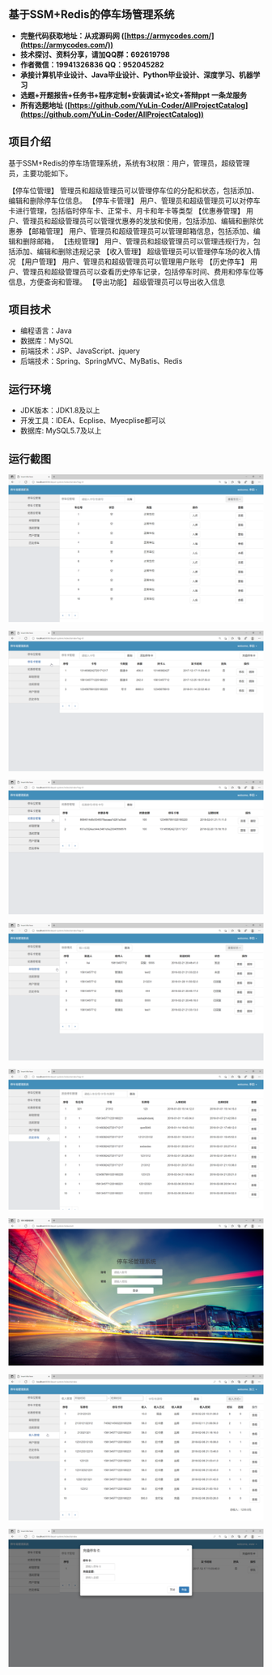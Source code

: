 ## 基于SSM+Redis的停车场管理系统

- <b>完整代码获取地址：从戎源码网 ([https://armycodes.com/](https://armycodes.com/))</b>
- <b>技术探讨、资料分享，请加QQ群：692619798</b> 
- <b>作者微信：19941326836  QQ：952045282</b> 
- <b>承接计算机毕业设计、Java毕业设计、Python毕业设计、深度学习、机器学习</b>
- <b>选题+开题报告+任务书+程序定制+安装调试+论文+答辩ppt 一条龙服务</b>
- <b>所有选题地址 ([https://github.com/YuLin-Coder/AllProjectCatalog](https://github.com/YuLin-Coder/AllProjectCatalog)) </b>

## 项目介绍
基于SSM+Redis的停车场管理系统，系统有3权限：用户，管理员，超级管理员，主要功能如下。

【停车位管理】
管理员和超级管理员可以管理停车位的分配和状态，包括添加、编辑和删除停车位信息。
【停车卡管理】
用户、管理员和超级管理员可以对停车卡进行管理，包括临时停车卡、正常卡、月卡和年卡等类型
【优惠券管理】
用户、管理员和超级管理员可以管理优惠券的发放和使用，包括添加、编辑和删除优惠券
【邮箱管理】
用户、管理员和超级管理员可以管理邮箱信息，包括添加、编辑和删除邮箱，
【违规管理】
用户、管理员和超级管理员可以管理违规行为，包括添加、编辑和删除违规记录
【收入管理】
超级管理员可以管理停车场的收入情况
【用户管理】
用户、管理员和超级管理员可以管理用户账号
【历史停车】
用户、管理员和超级管理员可以查看历史停车记录，包括停车时间、费用和停车位等信息，方便查询和管理。
【导出功能】
超级管理员可以导出收入信息

## 项目技术
- 编程语言：Java
- 数据库：MySQL
- 前端技术：JSP、JavaScript、jquery
- 后端技术：Spring、SpringMVC、MyBatis、Redis

## 运行环境
- JDK版本：JDK1.8及以上
- 开发工具：IDEA、Ecplise、Myecplise都可以
- 数据库: MySQL5.7及以上

## 运行截图
![](screenshot/1.png)

![](screenshot/2.png)

![](screenshot/3.png)

![](screenshot/4.png)

![](screenshot/5.png)

![](screenshot/6.png)

![](screenshot/7.png)

![](screenshot/8.png)
